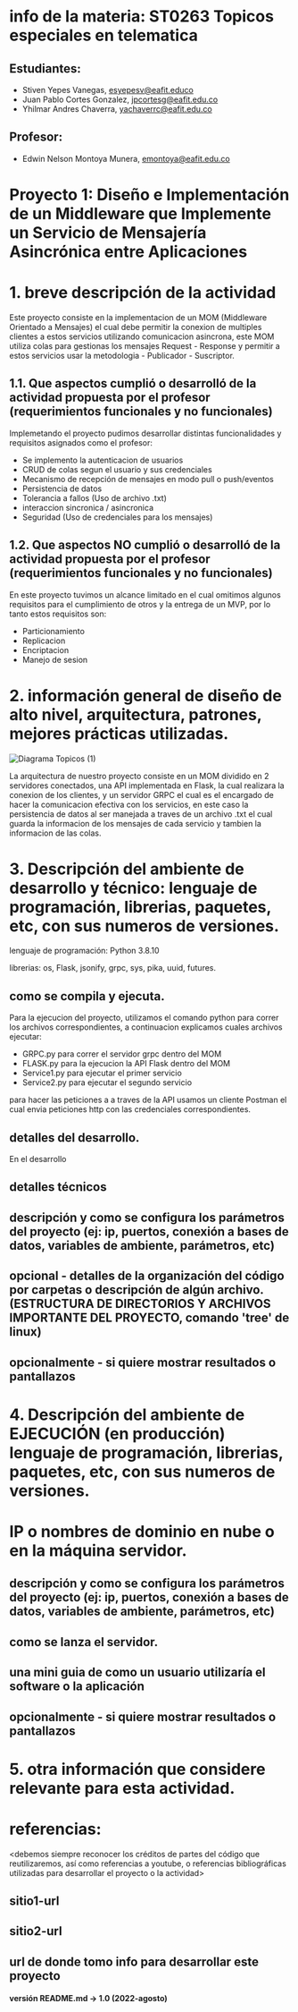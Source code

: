 # info de la materia: ST0263 Topicos especiales en telematica

## Estudiantes: 
 - Stiven Yepes Vanegas, esyepesv@eafit.educo
 - Juan Pablo Cortes Gonzalez, jpcortesg@eafit.edu.co
 - Yhilmar Andres Chaverra, yachaverrc@eafit.edu.co

## Profesor: 
- Edwin Nelson Montoya Munera, emontoya@eafit.edu.co

#
# Proyecto 1: Diseño e Implementación de un Middleware que Implemente un Servicio de Mensajería Asincrónica entre Aplicaciones
#

# 1. breve descripción de la actividad
Este proyecto consiste en la implementacion de un MOM (Middleware Orientado a Mensajes) el cual debe permitir la conexion de multiples clientes a estos servicios utilizando comunicacion asincrona, este MOM utiliza colas para gestionas los mensajes Request - Response y permitir a estos servicios usar la metodologia - Publicador - Suscriptor.

## 1.1. Que aspectos cumplió o desarrolló de la actividad propuesta por el profesor (requerimientos funcionales y no funcionales)

Implemetando el proyecto pudimos desarrollar distintas funcionalidades y requisitos asignados como el profesor:
- Se implemento la autenticacion de usuarios
- CRUD de colas segun el usuario y sus credenciales
- Mecanismo de recepción de mensajes en modo pull o push/eventos
- Persistencia de datos
- Tolerancia a fallos (Uso de archivo .txt)
- interaccion sincronica / asincronica
- Seguridad (Uso de credenciales para los mensajes)

## 1.2. Que aspectos NO cumplió o desarrolló de la actividad propuesta por el profesor (requerimientos funcionales y no funcionales)

En este proyecto tuvimos un alcance limitado en el cual omitimos algunos requisitos para el cumplimiento de otros y la entrega de un MVP, por lo tanto estos requisitos son:

- Particionamiento
- Replicacion
- Encriptacion
- Manejo de sesion

# 2. información general de diseño de alto nivel, arquitectura, patrones, mejores prácticas utilizadas.

![Diagrama Topicos (1)](https://user-images.githubusercontent.com/60229713/233505258-a6a198ed-28b1-4194-8ed2-f2d711ca5bd0.png)

La arquitectura de nuestro proyecto consiste en un MOM dividido en 2 servidores conectados, una API implementada en Flask, la cual realizara la conexion de los clientes, y un servidor GRPC el cual es el encargado de hacer la comunicacion efectiva con los servicios, en este caso la persistencia de datos al ser manejada a traves de un archivo .txt el cual guarda la informacion de los mensajes de cada servicio y tambien la informacion de las colas.

# 3. Descripción del ambiente de desarrollo y técnico: lenguaje de programación, librerias, paquetes, etc, con sus numeros de versiones.

lenguaje de programación: Python 3.8.10

librerias: os, Flask, jsonify, grpc, sys, pika, uuid, futures.

## como se compila y ejecuta.

Para la ejecucion del proyecto, utilizamos el comando python <filename> para correr los archivos correspondientes, a continuacion explicamos cuales archivos ejecutar:

- GRPC.py para correr el servidor grpc dentro del MOM
- FLASK.py para la ejecucion la API Flask dentro del MOM
- Service1.py para ejecutar el primer servicio
- Service2.py para ejecutar el segundo servicio

para hacer las peticiones a a traves de la API usamos un cliente Postman el cual envia peticiones http con las credenciales correspondientes.

## detalles del desarrollo.

En el desarrollo 

## detalles técnicos
## descripción y como se configura los parámetros del proyecto (ej: ip, puertos, conexión a bases de datos, variables de ambiente, parámetros, etc)
## opcional - detalles de la organización del código por carpetas o descripción de algún archivo. (ESTRUCTURA DE DIRECTORIOS Y ARCHIVOS IMPORTANTE DEL PROYECTO, comando 'tree' de linux)
## 
## opcionalmente - si quiere mostrar resultados o pantallazos 

# 4. Descripción del ambiente de EJECUCIÓN (en producción) lenguaje de programación, librerias, paquetes, etc, con sus numeros de versiones.

# IP o nombres de dominio en nube o en la máquina servidor.

## descripción y como se configura los parámetros del proyecto (ej: ip, puertos, conexión a bases de datos, variables de ambiente, parámetros, etc)

## como se lanza el servidor.

## una mini guia de como un usuario utilizaría el software o la aplicación

## opcionalmente - si quiere mostrar resultados o pantallazos 

# 5. otra información que considere relevante para esta actividad.

# referencias:
<debemos siempre reconocer los créditos de partes del código que reutilizaremos, así como referencias a youtube, o referencias bibliográficas utilizadas para desarrollar el proyecto o la actividad>
## sitio1-url 
## sitio2-url
## url de donde tomo info para desarrollar este proyecto

#### versión README.md -> 1.0 (2022-agosto)
